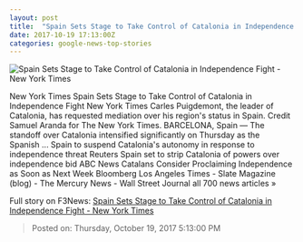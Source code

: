 ```yaml
---
layout: post
title:  "Spain Sets Stage to Take Control of Catalonia in Independence Fight - New York Times"
date: 2017-10-19 17:13:00Z
categories: google-news-top-stories
---
```


![Spain Sets Stage to Take Control of Catalonia in Independence Fight - New York Times](https://static01.nyt.com/images/2017/10/19/world/20catalonia/20catalonia-facebookJumbo.jpg)

New York Times Spain Sets Stage to Take Control of Catalonia in Independence Fight New York Times Carles Puigdemont, the leader of Catalonia, has requested mediation over his region's status in Spain. Credit Samuel Aranda for The New York Times. BARCELONA, Spain — The standoff over Catalonia intensified significantly on Thursday as the Spanish ... Spain to suspend Catalonia's autonomy in response to independence threat Reuters Spain set to strip Catalonia of powers over independence bid ABC News Catalans Consider Proclaiming Independence as Soon as Next Week Bloomberg Los Angeles Times - Slate Magazine (blog) - The Mercury News - Wall Street Journal all 700 news articles »


Full story on F3News: [Spain Sets Stage to Take Control of Catalonia in Independence Fight - New York Times](http://www.f3nws.com/n/t4qF3E)

> Posted on: Thursday, October 19, 2017 5:13:00 PM
